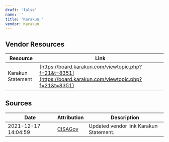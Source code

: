 ```yaml
---
draft: 'false'
name: ''
title: 'Karakun '
vendor: Karakun
---
```


## Vendor Resources
| Resource | Link |
| --- | --- |
| Karakun Statement | [https://board.karakun.com/viewtopic.php?f=21&t=8351](https://board.karakun.com/viewtopic.php?f=21&t=8351) |



## Sources
| Date | Attribution | Description |
| --- | --- | --- |
| 2021-12-17 14:04:59 | [CISAGov](https://raw.githubusercontent.com/cisagov/log4j-affected-db/develop/README.md) | Updated vendor link Karakun Statement.  |
